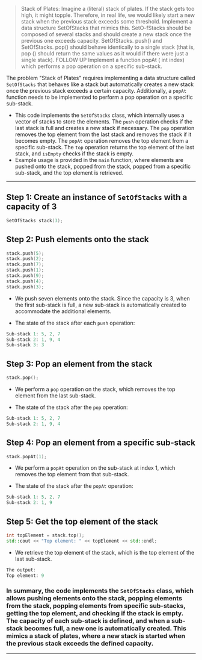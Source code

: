 > Stack of Plates: Imagine a (literal) stack of plates. If the stack gets too high, it might topple. Therefore, in real life, we would likely start a new stack when the previous stack exceeds some threshold. Implement a data structure SetOfStacks that mimics this. SetO-fStacks should be composed of several stacks and should create a new stack once the previous one exceeds capacity. SetOfStacks. push() and SetOfStacks. pop() should behave identically to a single stack (that is, pop () should return the same values as it would if there were just a single stack). 
FOLLOW UP 
Implement a function popAt ( int index) which performs a pop operation on a specific sub-stack. 

The problem "Stack of Plates" requires implementing a data structure called `SetOfStacks` that behaves like a stack but automatically creates a new stack once the previous stack exceeds a certain capacity. Additionally, a `popAt` function needs to be implemented to perform a pop operation on a specific sub-stack.

- This code implements the `SetOfStacks` class, which internally uses a vector of stacks to store the elements. The `push` operation checks if the last stack is full and creates a new stack if necessary. The `pop` operation removes the top element from the last stack and removes the stack if it becomes empty. The `popAt` operation removes the top element from a specific sub-stack. The `top` operation returns the top element of the last stack, and `isEmpty` checks if the stack is empty.
- Example usage is provided in the `main` function, where elements are pushed onto the stack, popped from the stack, popped from a specific sub-stack, and the top element is retrieved.
--- 
## Step 1: Create an instance of `SetOfStacks` with a capacity of 3
```cpp
SetOfStacks stack(3);
```

## Step 2: Push elements onto the stack
```cpp
stack.push(5);
stack.push(2);
stack.push(7);
stack.push(1);
stack.push(9);
stack.push(4);
stack.push(3);
```
- We push seven elements onto the stack. Since the capacity is 3, when the first sub-stack is full, a new sub-stack is automatically created to accommodate the additional elements.

- The state of the stack after each `push` operation:
```cpp 
Sub-stack 1: 5, 2, 7
Sub-stack 2: 1, 9, 4
Sub-stack 3: 3
```

## Step 3: Pop an element from the stack
```cpp
stack.pop();
```
- We perform a `pop` operation on the stack, which removes the top element from the last sub-stack.

- The state of the stack after the `pop` operation:
```cpp
Sub-stack 1: 5, 2, 7
Sub-stack 2: 1, 9, 4
```

## Step 4: Pop an element from a specific sub-stack
```cpp
stack.popAt(1);
```
- We perform a `popAt` operation on the sub-stack at index 1, which removes the top element from that sub-stack.

- The state of the stack after the `popAt` operation:
```cpp
Sub-stack 1: 5, 2, 7
Sub-stack 2: 1, 9
```

## Step 5: Get the top element of the stack
```cpp
int topElement = stack.top();
std::cout << "Top element: " << topElement << std::endl;
```
- We retrieve the top element of the stack, which is the top element of the last sub-stack.

```cpp
The output:
Top element: 9
```

### In summary, the code implements the `SetOfStacks` class, which allows pushing elements onto the stack, popping elements from the stack, popping elements from specific sub-stacks, getting the top element, and checking if the stack is empty. The capacity of each sub-stack is defined, and when a sub-stack becomes full, a new one is automatically created. This mimics a stack of plates, where a new stack is started when the previous stack exceeds the defined capacity. 
--- 